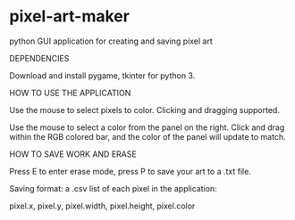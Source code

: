 # pixel-art-maker
python GUI application for creating and saving pixel art

DEPENDENCIES

Download and install pygame, tkinter for python 3.

HOW TO USE THE APPLICATION

Use the mouse to select pixels to color. Clicking and dragging supported.

Use the mouse to select a color from the panel on the right. Click and drag within the RGB colored bar, 
and the color of the panel will update to match.

HOW TO SAVE WORK AND ERASE

Press E to enter erase mode, press P to save your art to a .txt file.

Saving format: a .csv list of each pixel in the application:

pixel.x, pixel.y, pixel.width, pixel.height, pixel.color
